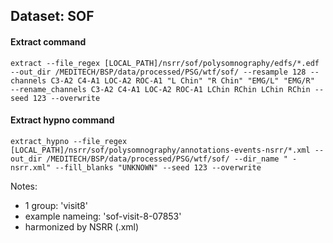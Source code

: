 ## Dataset: SOF

#### Extract command
```
extract --file_regex [LOCAL_PATH]/nsrr/sof/polysomnography/edfs/*.edf --out_dir /MEDITECH/BSP/data/processed/PSG/wtf/sof/ --resample 128 --channels C3-A2 C4-A1 LOC-A2 ROC-A1 "L Chin" "R Chin" "EMG/L" "EMG/R" 
--rename_channels C3-A2 C4-A1 LOC-A2 ROC-A1 LChin RChin LChin RChin --seed 123 --overwrite
```

#### Extract hypno command
```
extract_hypno --file_regex [LOCAL_PATH]/nsrr/sof/polysomnography/annotations-events-nsrr/*.xml --out_dir /MEDITECH/BSP/data/processed/PSG/wtf/sof/ --dir_name " -nsrr.xml" --fill_blanks "UNKNOWN" --seed 123 --overwrite
```

Notes: 
- 1 group: 'visit8'
- example nameing: 'sof-visit-8-07853'
- harmonized by NSRR (.xml)